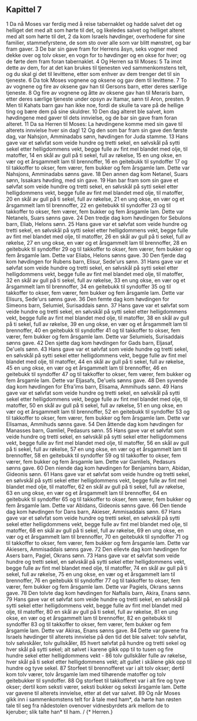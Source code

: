 ## Kapittel 7

1 Da nå Moses var ferdig med å reise tabernaklet og hadde salvet det og helliget det med alt som hørte til det, og likeledes salvet og helliget alteret med alt som hørte til det,
2 da kom Israels høvdinger, overhodene for sine familier, stammefyrstene, de som sto over alle som var blitt mønstret, og bar fram gaver.
3 De bar sin gave fram for Herrens åsyn, seks vogner med dekke over og tolv okser, en vogn for to høvdinger og en okse for hver; og de førte dem fram foran tabernaklet.
4 Og Herren sa til Moses:
5 Ta imot dette av dem, for at det kan brukes til tjenesten ved sammenkomstens telt, og du skal gi det til levittene, etter som enhver av dem trenger det til sin tjeneste.
6 Da tok Moses vognene og oksene og gav dem til levittene.
7 To av vognene og fire av oksene gav han til Gersons barn, etter deres særlige tjeneste.
8 Og fire av vognene og åtte av oksene gav han til Meraris barn, etter deres særlige tjeneste under opsyn av Itamar, sønn til Aron, presten.
9 Men til Kahats barn gav han ikke noe, fordi de skulle ta vare på de hellige ting og bære dem på sine skuldrer.
10 Den dag alteret ble salvet, kom høvdingene med gaver til dets innvielse, og de bar sin gave fram foran alteret.
11 Da sa Herren til Moses: La høvdingene komme med sin gave til alterets innvielse hver sin dag!
12 Og den som bar fram sin gave den første dag, var Nahsjon, Amminadabs sønn, høvdingen for Juda stamme.
13 Hans gave var et sølvfat som veide hundre og tretti sekel, en sølvskål på sytti sekel etter helligdommens vekt, begge fulle av fint mel blandet med olje, til matoffer,
14 en skål av gull på ti sekel, full av røkelse,
15 en ung okse, en vær og et årsgammelt lam til brennoffer,
16 en geitebukk til syndoffer
17 og til takkoffer to okser, fem værer, fem bukker og fem årsgamle lam. Dette var Nahsjons, Amminadabs sønns gave.
18 Den annen dag kom Netanel, Suars sønn, Issakars høvding, med sin gave.
19 Han bar fram som sin gave et sølvfat som veide hundre og tretti sekel, en sølvskål på sytti sekel etter helligdommens vekt, begge fulle av fint mel blandet med olje, til matoffer,
20 en skål av gull på ti sekel, full av røkelse,
21 en ung okse, en vær og et årsgammelt lam til brennoffer,
22 en geitebukk til syndoffer
23 og til takkoffer to okser, fem værer, fem bukker og fem årsgamle lam. Dette var Netanels, Suars sønns gave.
24 Den tredje dag kom høvdingen for Sebulons barn, Eliab, Helons sønn.
25 Hans gave var et sølvfat som veide hundre og tretti sekel, en sølvskål på sytti sekel etter helligdommens vekt, begge fulle av fint mel blandet med olje, til matoffer,
26 en skål av gull på ti sekel, full av røkelse,
27 en ung okse, en vær og et årsgammelt lam til brennoffer,
28 en geitebukk til syndoffer
29 og til takkoffer to okser, fem værer, fem bukker og fem årsgamle lam. Dette var Eliabs, Helons sønns gave.
30 Den fjerde dag kom høvdingen for Rubens barn, Elisur, Sede'urs sønn.
31 Hans gave var et sølvfat som veide hundre og tretti sekel, en sølvskål på sytti sekel etter helligdommens vekt, begge fulle av fint mel blandet med olje, til matoffer,
32 en skål av gull på ti sekel, full av røkelse,
33 en ung okse, en vær og et årsgammelt lam til brennoffer,
34 en geitebukk til syndoffer
35 og til takkoffer to okser, fem værer, fem bukker og fem årsgamle lam. Dette var Elisurs, Sede'urs sønns gave.
36 Den femte dag kom høvdingen for Simeons barn, Selumiel, Surisaddais sønn.
37 Hans gave var et sølvfat som veide hundre og tretti sekel, en sølvskål på sytti sekel etter helligdommens vekt, begge fulle av fint mel blandet med olje, til matoffer,
38 en skål av gull på ti sekel, full av røkelse,
39 en ung okse, en vær og et årsgammelt lam til brennoffer,
40 en geitebukk til syndoffer
41 og til takkoffer to okser, fem værer, fem bukker og fem årsgamle lam. Dette var Selumiels, Surisaddais sønns gave.
42 Den sjette dag kom høvdingen for Gads barn, Eljasaf, De'uels sønn.
43 Hans gave var et sølvfat som veide hundre og tretti sekel, en sølvskål på sytti sekel etter helligdommens vekt, begge fulle av fint mel blandet med olje, til matoffer,
44 en skål av gull på ti sekel, full av røkelse,
45 en ung okse, en vær og et årsgammelt lam til brennoffer,
46 en geitebukk til syndoffer
47 og til takkoffer to okser, fem værer, fem bukker og fem årsgamle lam. Dette var Eljasafs, De'uels sønns gave.
48 Den syvende dag kom høvdingen for Efra'ims barn, Elisama, Ammihuds sønn.
49 Hans gave var et sølvfat som veide hundre og tretti sekel, en sølvskål på sytti sekel etter helligdommens vekt, begge fulle av fint mel blandet med olje, til matoffer,
50 en skål av gull på ti sekel, full av røkelse,
51 en ung okse, en vær og et årsgammelt lam til brennoffer,
52 en geitebukk til syndoffer
53 og til takkoffer to okser, fem værer, fem bukker og fem årsgamle lam. Dette var Elisamas, Ammihuds sønns gave.
54 Den åttende dag kom høvdingen for Manasses barn, Gamliel, Pedasurs sønn.
55 Hans gave var et sølvfat som veide hundre og tretti sekel, en sølvskål på sytti sekel etter helligdommens vekt, begge fulle av fint mel blandet med olje, til matoffer,
56 en skål av gull på ti sekel, full av røkelse,
57 en ung okse, en vær og et årsgammelt lam til brennoffer,
58 en geitebukk til syndoffer
59 og til takkoffer to okser, fem værer, fem bukker og fem årsgamle lam. Dette var Gamliels, Pedasurs sønns gave.
60 Den niende dag kom høvdingen for Benjamins barn, Abidan, Gideonis sønn.
61 Hans gave var et sølvfat som veide hundre og tretti sekel, en sølvskål på sytti sekel etter helligdommens vekt, begge fulle av fint mel blandet med olje, til matoffer,
62 en skål av gull på ti sekel, full av røkelse,
63 en ung okse, en vær og et årsgammelt lam til brennoffer,
64 en geitebukk til syndoffer
65 og til takkoffer to okser, fem værer, fem bukker og fem årsgamle lam. Dette var Abidans, Gideonis sønns gave.
66 Den tiende dag kom høvdingen for Dans barn, Akieser, Ammisaddais sønn.
67 Hans gave var et sølvfat som veide hundre og tretti sekel, en sølvskål på sytti sekel etter helligdommens vekt, begge fulle av fint mel blandet med olje, til matoffer,
68 en skål av gull på ti sekel, full av røkelse,
69 en ung okse, en vær og et årsgammelt lam til brennoffer,
70 en geitebukk til syndoffer
71 og til takkoffer to okser, fem værer, fem bukker og fem årsgamle lam. Dette var Akiesers, Ammisaddais sønns gave.
72 Den ellevte dag kom høvdingen for Asers barn, Pagiel, Okrans sønn.
73 Hans gave var et sølvfat som veide hundre og tretti sekel, en sølvskål på sytti sekel etter helligdommens vekt, begge fulle av fint mel blandet med olje, til matoffer,
74 en skål av gull på ti sekel, full av røkelse,
75 en ung okse, en vær og et årsgammelt lam til brennoffer,
76 en geitebukk til syndoffer
77 og til takkoffer to okser, fem værer, fem bukker og fem årsgamle lam. Dette var Pagiels, Okrans sønns gave.
78 Den tolvte dag kom høvdingen for Naftalis barn, Akira, Enans sønn.
79 Hans gave var et sølvfat som veide hundre og tretti sekel, en sølvskål på sytti sekel etter helligdommens vekt, begge fulle av fint mel blandet med olje, til matoffer,
80 en skål av gull på ti sekel, full av røkelse,
81 en ung okse, en vær og et årsgammelt lam til brennoffer,
82 en geitebukk til syndoffer
83 og til takkoffer to okser, fem værer, fem bukker og fem årsgamle lam. Dette var Akiras, Enans sønns gave.
84 Dette var gavene fra Israels høvdinger til alterets innvielse på den tid det ble salvet: tolv sølvfat, tolv sølvskåler, tolv gullskåler,
85 hvert sølvfat på hundre og tretti sekel og hver skål på sytti sekel; alt sølvet i karene gikk opp til to tusen og fire hundre sekel etter helligdommens vekt -
86 tolv gullskåler fulle av røkelse, hver skål på ti sekel etter helligdommens vekt; alt gullet i skålene gikk opp til hundre og tyve sekel.
87 Storfeet til brennofferet var i alt tolv okser; dertil kom tolv værer, tolv årsgamle lam med tilhørende matoffer og tolv geitebukker til syndoffer.
88 Og storfeet til takkofferet var i alt fire og tyve okser; dertil kom seksti værer, seksti bukker og seksti årsgamle lam. Dette var gavene til alterets innvielse, etter at det var salvet.
89 Og når Moses gikk inn i sammenkomstens telt for å tale med ham*, da hørte han røsten tale til seg fra nådestolen ovenover vidnesbyrdets ark mellom de to kjeruber; slik talte han* til ham. / {* Herren.}
